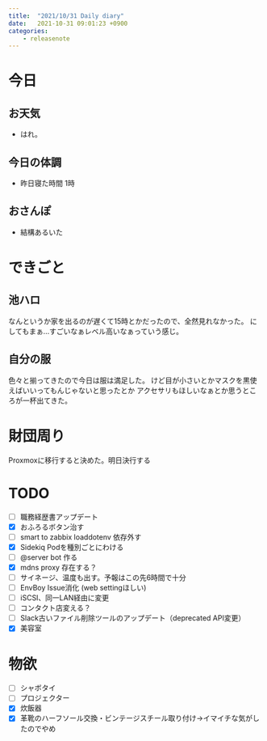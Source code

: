 ```yaml
---
title:  "2021/10/31 Daily diary"
date:   2021-10-31 09:01:23 +0900
categories:
	- releasenote
---
```

# 今日

## お天気

* はれ。

## 今日の体調

* 昨日寝た時間 1時

## おさんぽ

* 結構あるいた

# できごと

## 池ハロ

なんというか家を出るのが遅くて15時とかだったので、全然見れなかった。
にしてもまぁ…すごいなぁレベル高いなぁっていう感じ。

## 自分の服

色々と揃ってきたので今日は服は満足した。 けど目が小さいとかマスクを黒使えばいいってもんじゃないと思ったとか
アクセサリもほしいなぁとか思うところが一杯出てきた。

# 財団周り

Proxmoxに移行すると決めた。明日決行する

# TODO 

- [ ] 職務経歴書アップデート
- [x] おふろるボタン治す
- [ ] smart to zabbix loaddotenv 依存外す
- [x] Sidekiq Podを種別ごとにわける
- [ ] @server bot 作る
- [x] mdns proxy 存在する？
- [ ] サイネージ、温度も出す。予報はこの先6時間で十分
- [ ] EnvBoy Issue消化 (web settingほしい)
- [ ] iSCSI、同一LAN経由に変更
- [ ] コンタクト店変える？
- [ ] Slack古いファイル削除ツールのアップデート（deprecated API変更）
- [x] 美容室

# 物欲

- [ ] シャボタイ
- [ ] プロジェクター
- [x] 炊飯器
- [x] 革靴のハーフソール交換・ビンテージスチール取り付け→イマイチな気がしたのでやめ
